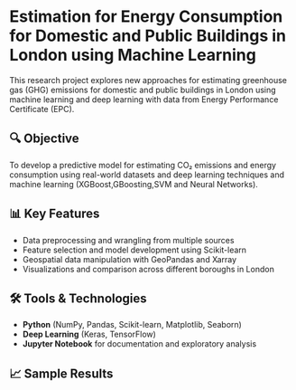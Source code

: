 # Estimation for Energy Consumption for Domestic and Public Buildings in London using Machine Learning

This research project explores new approaches for estimating greenhouse gas (GHG) emissions for domestic and public buildings in London using machine learning and 
deep learning with data from Energy Performance Certificate (EPC).

## 🔍 Objective
To develop a predictive model for estimating CO₂ emissions and energy consumption using real-world datasets and deep learning techniques
and machine learning (XGBoost,GBoosting,SVM and Neural Networks).

## 📊 Key Features
- Data preprocessing and wrangling from multiple sources
- Feature selection and model development using Scikit-learn
- Geospatial data manipulation with GeoPandas and Xarray
- Visualizations and comparison across different boroughs in London

## 🛠 Tools & Technologies
- **Python** (NumPy, Pandas, Scikit-learn, Matplotlib, Seaborn)
- **Deep Learning** (Keras, TensorFlow)
- **Jupyter Notebook** for documentation and exploratory analysis

## 📈 Sample Results
